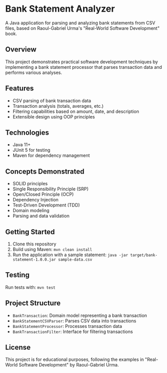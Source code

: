 # Bank Statement Analyzer

A Java application for parsing and analyzing bank statements from CSV files, based on Raoul-Gabriel Urma's "Real-World Software Development" book.

## Overview

This project demonstrates practical software development techniques by implementing a bank statement processor that parses transaction data and performs various analyses.

## Features

- CSV parsing of bank transaction data
- Transaction analysis (totals, averages, etc.)
- Filtering capabilities based on amount, date, and description
- Extensible design using OOP principles

## Technologies

- Java 11+
- JUnit 5 for testing
- Maven for dependency management

## Concepts Demonstrated

- SOLID principles
- Single Responsibility Principle (SRP)
- Open/Closed Principle (OCP)
- Dependency Injection
- Test-Driven Development (TDD)
- Domain modeling
- Parsing and data validation

## Getting Started

1. Clone this repository
2. Build using Maven: `mvn clean install`
3. Run the application with a sample statement: `java -jar target/bank-statement-1.0.0.jar sample-data.csv`

## Testing

Run tests with: `mvn test`

## Project Structure

- `BankTransaction`: Domain model representing a bank transaction
- `BankStatementCSVParser`: Parses CSV data into transactions
- `BankStatementProcessor`: Processes transaction data
- `BankTransactionFilter`: Interface for filtering transactions

## License

This project is for educational purposes, following the examples in "Real-World Software Development" by Raoul-Gabriel Urma.